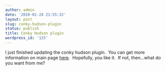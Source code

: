 ```yaml
---
author: admin
date: '2010-01-24 21:55:32'
layout: post
slug: conky-hudson-plugin
status: publish
title: Conky Hudson plugin
wordpress_id: '125'
---
```


I just finished updating the conky hudson plugin.  You can get more
information on main page
[here](http://www.ronniealleva.org/index.php/conky-hudson-status/). 
Hopefully, you like it.  If not, then...what do you want from me?


